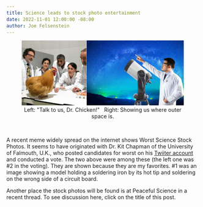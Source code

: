 ```yaml
---
title: Science leads to stock photo entertainment
date: 2022-11-01 12:00:00 -08:00
author: Joe Felsenstein
---
```


<div align="center"><figure><img src="/uploads/2022/chickenspace.png" Alt="Stock science images"/><br><figcaption>Left: "Talk to us, Dr. Chicken!" &nbsp;&nbsp;Right: Showing us where outer space is.</figcaption></figure></div>
  
<p>&nbsp;</p>
  
A recent meme widely spread on the internet shows Worst Science Stock Photos.  It seems to have originated with Dr. Kit Chapman of the University of Falmouth, U.K., who posted candidates for worst on his 
[Twiiter account](https://twitter.com/ChemistryKit) and conducted a vote.  The two above were among these (the left one was #2 in the voting).  They are 
shown because they are my favorites.  #1 was an image showing a model holding a soldering iron by its hot tip and soldering on the wrong side of a circuit board.
<p></p>

Another place the stock photos will be found is at
Peaceful Science in a recent thread. To see discussion 
here, click on the title of this post.

